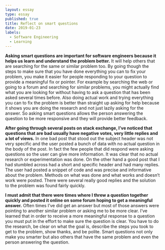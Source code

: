 ```yaml
---
layout: essay
type: essay
published: true
title: Reflect on smart questions
date: 2019-01-23
labels:
  - Software Engineering
  - Learning
---
```


**Asking smart questions are important for software engineers because it helps us learn and understand the problem better.** It will help others that are searching for the same or similar problem too. By going though the steps to make sure that you have done everything you can to fix your problem, you make it easier for people responding to your question to provide a meaningful fix or pointer. For example by searching the web or going to a forum and searching for similar problems, you might actually find what you are looking for without having to ask a question that has been asked several times before. Also doing actual work and trying everything you can to fix the problem is better than straight up asking for help because it shows you are doing the research and not just lazily asking for the answer. So asking smart questions allows the person answering the question to be more responsive and they will provide better feedback.	

**After going through several posts on stack exchange, I’ve noticed that questions that are bad usually have negative votes, very little replies and a lot of views.** In one bad post that stood out the subject header was not very specific and the user posted a bunch of data with no actual question in the body of the post. In fact the few people that did respond were asking questions so the user can give more information. It was clear that no actual research or experimentation was done. On the other hand a good post that I had stumbled across had a short and specific header and had many replies. The user had posted a snippet of code and was precise and informative about the problem. Methods on what was done and what works and doesn’t work were posted. There were several really good replies and the solution to the problem was found fairly quickly. 

**I must admit that there were times where I threw a question together quickly and posted it online on some forum hoping to get a meaningful answer.** Often times I’ve did get an answer but most of those answers were pointing to another similar problem or asking me to be more clear. I’ve learned that in order to receive a more meaningful response to a question you must put in the effort to make sure the question is clear. You have to do the research, be clear on what the goal is, describe the steps you took to get to the problem, show thanks, and be polite. Smart questions not only make you smarter but also others that have the same problem and even the person answering the question.
